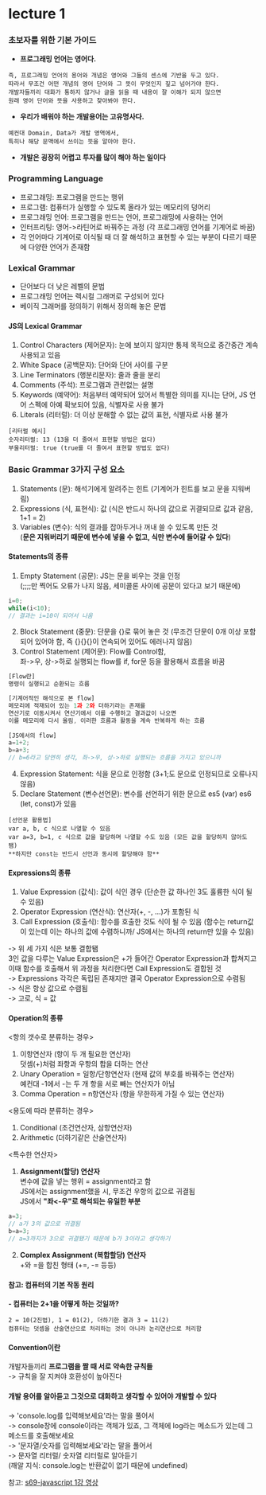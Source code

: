 # lecture 1

### 초보자를 위한 기본 가이드
- **프로그래밍 언어는 영어다.**   
```
즉, 프로그래밍 언어의 용어와 개념은 영어와 그들의 센스에 기반을 두고 있다. 
따라서 무조건 어떤 개념의 영어 단어와 그 뜻이 무엇인지 짚고 넘어가야 한다. 
개발자들끼리 대화가 통하지 않거나 글을 읽을 때 내용이 잘 이해가 되지 않으면 
원래 영어 단어와 뜻을 사용하고 찾아봐야 한다.
```

- **우리가 배워야 하는 개발용어는 고유명사다.**  
```
예컨대 Domain, Data가 개발 영역에서, 
특히나 해당 문맥에서 쓰이는 뜻을 알아야 한다.
```

- **개발은 굉장히 어렵고 투자를 많이 해야 하는 일이다**

### Programming Language
- 프로그래밍: 프로그램을 만드는 행위
- 프로그램: 컴퓨터가 실행할 수 있도록 올라가 있는 메모리의 덩어리
- 프로그래밍 언어: 프로그램을 만드는 언어, 프로그래밍에 사용하는 언어
- 인터프리팅: 영어->라틴어로 바꿔주는 과정 (각 프로그래밍 언어를 기계어로 바꿈)
- 각 언어마다 기계어로 이식될 때 더 잘 해석하고 표현할 수 있는 부분이 다르기 때문에 다양한 언어가 존재함

### Lexical Grammar
- 단어보다 더 낮은 레벨의 문법
- 프로그래밍 언어는 렉시컬 그래머로 구성되어 있다
- 베이직 그래머를 정의하기 위해서 정의해 놓은 문법

#### JS의 Lexical Grammar
1. Control Characters (제어문자): 눈에 보이지 않지만 통제 목적으로 중간중간 계속 사용되고 있음
2. White Space (공백문자): 단어와 단어 사이를 구분
3. Line Terminators (행분리문자): 줄과 줄을 분리
4. Comments (주석): 프로그램과 관련없는 설명
5. Keywords (예약어): 처음부터 예약되어 있어서 특별한 의미를 지니는 단어, JS 언어 스펙에 아예 확보되어 있음, 식별자로 사용 불가
6. Literals (리터럴): 더 이상 분해할 수 없는 값의 표현, 식별자로 사용 불가  
```
[리터럴 예시]
숫자리터럴: 13 (13을 더 줄여서 표현할 방법은 없다)
부울리터럴: true (true를 더 줄여서 표현할 방법도 없다)
```

### Basic Grammar 3가지 구성 요소
1. Statements (문): 해석기에게 알려주는 힌트 (기계어가 힌트를 보고 문을 지워버림)
2. Expressions (식, 표현식): 값 (식은 반드시 하나의 값으로 귀결되므로 값과 같음, 1+1 = 2)
3. Variables (변수): 식의 결과를 잡아두거나 꺼내 쓸 수 있도록 만든 것   
(**문은 지워버리기 때문에 변수에 넣을 수 없고, 식만 변수에 들어갈 수 있다**)

#### Statements의 종류
1. Empty Statement (공문): JS는 문을 비우는 것을 인정  
(;;;;만 찍어도 오류가 나지 않음, 세미콜론 사이에 공문이 있다고 보기 때문에)
```javascript
i=0;  
while(i<10);
// 결과는 i=10이 되어서 나옴
```
2. Block Statement (중문): 단문을 {}로 묶어 놓은 것 (무조건 단문이 0개 이상 포함되어 있어야 함, 즉 {}{}{}이 연속되어 있어도 에러나지 않음)
3. Control Statement (제어문): Flow를 Control함,   
좌->우, 상->하로 실행되는 flow를 if, for문 등을 활용해서 흐름을 바꿈
```javascript
[Flow란]
명령이 실행되고 순환되는 흐름

[기계어적인 해석으로 본 flow] 
메모리에 적재되어 있는 1과 2와 더하기라는 존재를 
연산기로 이동시켜서 연산기에서 이를 수행하고 결과값이 나오면 
이를 메모리에 다시 올림, 이러한 흐름과 활동을 계속 반복하게 하는 흐름
 
[JS에서의 flow]
a=1+2; 
b=a+3; 
// b=6라고 당연히 생각, 좌->우, 상->하로 실행되는 흐름을 가지고 있으니까
```
4. Expression Statement: 식을 문으로 인정함 (3+1;도 문으로 인정되므로 오류나지 않음)
5. Declare Statement (변수선언문): 변수를 선언하기 위한 문으로 es5 (var) es6 (let, const)가 있음
```
[선언문 활용법]
var a, b, c 식으로 나열할 수 있음
var a=3, b=1, c 식으로 값을 할당하며 나열할 수도 있음 (모든 값을 할당하지 않아도 됌)
**하지만 const는 반드시 선언과 동시에 할당해야 함**
```

#### Expressions의 종류
1. Value Expression (값식): 값이 식인 경우 (단순한 값 하나인 3도 훌륭한 식이 될 수 있음)
2. Operator Expression (연산식): 연산자(+, -, ...)가 포함된 식
3. Call Expression (호출식): 함수를 호출한 것도 식이 될 수 있음 (함수는 return값이 있는데 이는 하나의 값에 수렴하니까/ JS에서는 하나의 return만 있을 수 있음)  

-> 위 세 가지 식은 보통 결합됌  
3인 값을 다루는 Value Expression은 +가 들어간 Operator Expression과 합쳐지고  
이때 함수를 호출해서 위 과정을 처리한다면 Call Expression도 결합된 것  
-> Expressions 각각은 독립된 존재지만 결국 Operator Expression으로 수렴됨  
-> 식은 항상 값으로 수렴됨  
-> 고로, 식 = 값

#### Operation의 종류
<항의 갯수로 분류하는 경우>
1. 이항연산자 (항이 두 개 필요한 연산자)  
덧셈(+)처럼 좌항과 우항의 합을 더하는 연산
2. Unary Operation = 일항/단항연산자 (현재 값의 부호를 바꿔주는 연산자)  
예컨대 -1에서 -는 두 개 항을 서로 빼는 연산자가 아님  
3. Comma Operation = n항연산자 (항을 무한하게 가질 수 있는 연산자)

<용도에 따라 분류하는 경우>
1. Conditional (조건연산자, 삼항연산자)
2. Arithmetic (더하기같은 산술연산자)

<특수한 연산자>  
1. **Assignment(할당) 연산자**  
변수에 값을 넣는 행위 = assignment라고 함  
JS에서는 assignment했을 시, 무조건 우항의 값으로 귀결됨  
JS에서 **"좌<-우"로 해석되는 유일한 부분**
```javascript
a=3;
// a가 3의 값으로 귀결됨
b=a=3;
// a=3까지가 3으로 귀결됐기 때문에 b가 3이라고 생각하기
```
2. **Complex Assignment (복합할당) 연산자**  
+와 =을 합친 형태 (+=, -= 등등)

#### 참고: 컴퓨터의 기본 작동 원리
**- 컴퓨터는 2+1을 어떻게 하는 것일까?**
```
2 = 10(2진법), 1 = 01(2), 더하기한 결과 3 = 11(2)
컴퓨터는 덧셈을 산술연산으로 처리하는 것이 아니라 논리연산으로 처리함
```
 
#### Convention이란
개발자들끼리 **프로그램을 짤 때 서로 약속한 규칙들**  
-> 규칙을 잘 지켜야 호환성이 높아진다


#### 개발 용어를 알아듣고 그것으로 대화하고 생각할 수 있어야 개발할 수 있다
-> 'console.log를 입력해보세요'라는 말을 풀어서  
-> console창에 console이라는 객체가 있죠, 그 객체에 log라는 메소드가 있는데 그 메소드를 호출해보세요  
-> '문자열/숫자를 입력해보세요'라는 말을 풀어서  
-> 문자열 리터럴/ 숫자열 리터럴로 알아듣기  
(깨알 지식: console.log는 반환값이 없기 때문에 undefined)

참고: [s69-javascript 1강 영상](https://youtu.be/AjVj7wWFD8I?list=PLBA53uNlbf-vBJXtKI_0hLZzD6NRT1Aeb "디기딩 s69-javascript 1강")
